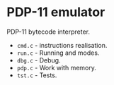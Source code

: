 # PDP-11 emulator
PDP-11 bytecode interpreter.

 * ```cmd.c``` - instructions realisation.
 * ```run.c``` - Running and modes.
 * ```dbg.c``` - Debug.
 * ```pdp.c``` - Work with memory.
 * ```tst.c``` - Tests.
